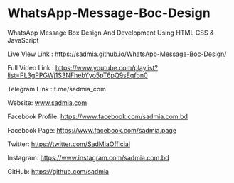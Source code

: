 # WhatsApp-Message-Boc-Design
WhatsApp Message Box Design And Development Using HTML CSS & JavaScript

Live View Link : https://sadmia.github.io/WhatsApp-Message-Boc-Design/

Full Video Link : https://www.youtube.com/playlist?list=PL3gPPGWj1S3NFhebYyo5pT6pQ9sEqfbn0

Telegram Link : t.me/sadmia_com

Website: www.sadmia.com

Facebook Profile: https://www.facebook.com/sadmia.com.bd

Facebook Page: https://www.facebook.com/sadmia.page

Twitter: https://twitter.com/SadMiaOfficial

Instagram: https://www.instagram.com/sadmia.com.bd

GitHub: https://github.com/sadmia

